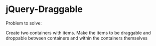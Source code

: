 <h1>jQuery-Draggable</h1>

<p>Problem to solve:</p>

<p>Create two containers with items. Make the items to be draggable and droppable between containers and within the containers themselves</p>